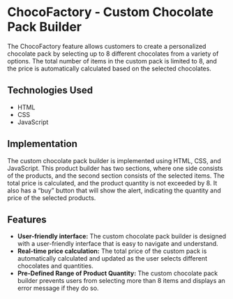 # ChocoFactory - Custom Chocolate Pack Builder

The ChocoFactory feature allows customers to create a personalized chocolate pack by selecting up to 8 different chocolates from a variety of options. The total number of items in the custom pack is limited to 8, and the price is automatically calculated based on the selected chocolates.

## Technologies Used

- HTML
- CSS
- JavaScript

## Implementation

The custom chocolate pack builder is implemented using HTML, CSS, and JavaScript. This product builder has two sections, where one side consists of the products, and the second section consists of the selected items. The total price is calculated, and the product quantity is not exceeded by 8. It also has a “buy” button that will show the alert, indicating the quantity and price of the selected products.

## Features

- **User-friendly interface:** The custom chocolate pack builder is designed with a user-friendly interface that is easy to navigate and understand.
- **Real-time price calculation:** The total price of the custom pack is automatically calculated and updated as the user selects different chocolates and quantities.
- **Pre-Defined Range of Product Quantity:** The custom chocolate pack builder prevents users from selecting more than 8 items and displays an error message if they do so.


